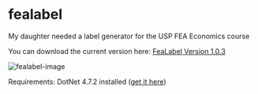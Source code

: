 # fealabel
My daughter needed a label generator for the USP FEA Economics course

You can download the current version here: [FeaLabel Version 1.0.3](https://github.com/quilombodigital/fealabel/releases/download/untagged-1c112996dc61cf3359fa/fealabel-1.0.3.zip)

![fealabel-image](https://user-images.githubusercontent.com/874378/168492047-cb4f5f18-c243-4b21-9cf0-00e8a66be81e.png)

Requirements:
DotNet 4.7.2 installed ([get it here](https://dotnet.microsoft.com/en-us/download/dotnet-framework/thank-you/net472-web-installer))
